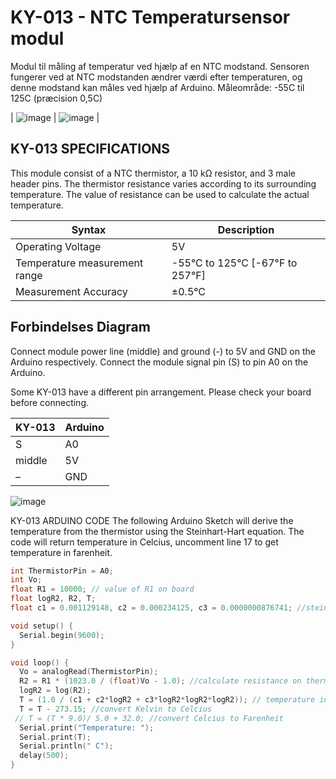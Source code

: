 # KY-013 - NTC Temperatursensor modul

Modul til måling af temperatur ved hjælp af en NTC modstand. Sensoren fungerer ved at NTC modstanden ændrer værdi efter temperaturen, og denne modstand kan måles ved hjælp af Arduino.
Måleområde: -55C til 125C (præcision 0,5C)

| ![image](https://user-images.githubusercontent.com/44589560/159644018-432ba5e5-6568-4568-9634-edaa46780f6c.png) | ![image](https://user-images.githubusercontent.com/44589560/159644047-fb3b52cf-a021-46d0-993f-87e272fafd1a.png) | 

## KY-013 SPECIFICATIONS
This module consist of a NTC thermistor, a 10 kΩ resistor, and 3 male header pins. The thermistor resistance varies according to its surrounding temperature. The value of resistance can be used to calculate the actual temperature.

| Syntax      | Description |
| ----------- | ----------- |
| Operating Voltage      | 5V       |
| Temperature measurement range   | -55°C to 125°C [-67°F to 257°F]        |
| Measurement Accuracy   | ±0.5°C        |

## Forbindelses Diagram
Connect module power line (middle) and ground (-) to 5V and GND on the Arduino respectively. Connect the module signal pin (S) to pin A0 on the Arduino.

Some KY-013 have a different pin arrangement. Please check your board before connecting.

| KY-013      | Arduino |
| ----------- | ----------- |
| S      | A0      |
| middle | 5V      |
| –      | GND     |

![image](https://user-images.githubusercontent.com/44589560/159645474-7eebe8f3-0f2d-4ab6-ae0d-710596f25f94.png)

KY-013 ARDUINO CODE
The following Arduino Sketch will derive the temperature from the thermistor using the Steinhart-Hart equation. The code will return temperature in Celcius, uncomment line 17 to get temperature in farenheit.

```C++
int ThermistorPin = A0;
int Vo;
float R1 = 10000; // value of R1 on board
float logR2, R2, T;
float c1 = 0.001129148, c2 = 0.000234125, c3 = 0.0000000876741; //steinhart-hart coeficients for thermistor

void setup() {
  Serial.begin(9600);
}

void loop() {
  Vo = analogRead(ThermistorPin);
  R2 = R1 * (1023.0 / (float)Vo - 1.0); //calculate resistance on thermistor
  logR2 = log(R2);
  T = (1.0 / (c1 + c2*logR2 + c3*logR2*logR2*logR2)); // temperature in Kelvin
  T = T - 273.15; //convert Kelvin to Celcius
 // T = (T * 9.0)/ 5.0 + 32.0; //convert Celcius to Farenheit
  Serial.print("Temperature: "); 
  Serial.print(T);
  Serial.println(" C"); 
  delay(500);
}
```


